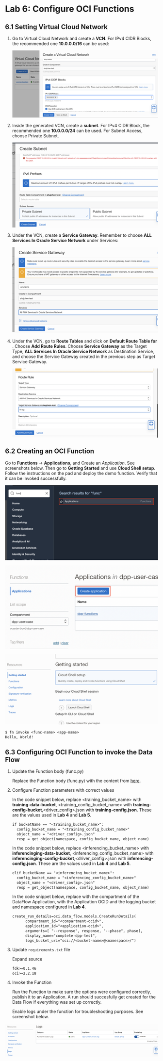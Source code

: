 Lab 6: Configure OCI Functions
=== 

## 6.1 Setting Virtual Cloud Network

   1. Go to Virtual Cloud Network and create a **VCN**. For IPv4 CIDR Blocks, the recommended one **10.0.0.0/16** can be used:  

      ![](./images/Set-Fn1.png)

   2. Inside the generated VCN, create a **subnet**. For IPv4 CIDR Block, the recommended one **10.0.0.0/24** can be used. For Subnet Access, choose Private Subnet.  

      ![](./images/Set-Fn2.png)

   3. Under the VCN, create a **Service Gateway**. Remember to choose **ALL <Region> Services In Oracle Service Network** under Services:  

      ![](./images/Set-Fn3.png)

   4. Under the VCN, go to **Route Tables** and click on **Default Route Table for <vcn-name>**. Choose **Add Route Rules**. Choose **Service Gateway** as the Target Type, **ALL <Region> Services In Oracle Service Network** as Destination Service, and choose the Service Gateway created in the previous step as Target Service Gateway.  

      ![](./images/Set-Fn4.png)
    

## 6.2 Creating an OCI Function

Go to **Functions** → **Applications**, and Create an *Application*. See screenshots below. Then go to **Getting Started** and use **Cloud Shell setup**. Follow the instructions on the pad and deploy the demo function. Verify that it can be invoked successfully.

![](./images/Set-Fn5.png)

![](./images/Set-Fn6.png)

![](./images/Set-Fn7.png)

```
$ fn invoke <func-name> <app-name>
Hello, World!
```

## 6.3 Configuring OCI Function to invoke the Data Flow

   1. Update the Function body (func.py)

      Replace the Function body (func.py) with the content from [here](https://github.com/bug-catcher/oci-data-science-ai-samples/blob/415e072962940f51dd811875386ddb2c728a3af8/ai_services/anomaly_detection/data_preprocessing_examples/oci_data_flow_based_examples/example_code/end_to_end_example/func.py).

   2. Configure Function parameters with correct values

      In the code snippet below, replace <training_bucket_name> with **training-data-bucket**, <training_config_bucket_name> with **training-config-bucket**,<driver_config>.json with **training-config.json**. These are the values used in **Lab 4** and **Lab 5**.

      ```
      if bucketName == "<training_bucket_name>":
        config_bucket_name = "<training_config_bucket_name>"
        object_name = "<driver_config>.json"
        resp = get_object(namespace, config_bucket_name, object_name)
      ```

      In the code snippet below, replace <inferencing_bucket_name> with **inferencinging-data-bucket**, <inferencing_config_bucket_name> with **inferencinging-config-bucket**,<driver_config>.json with **inferencing-config.json**. These are the values used in **Lab 4** and **Lab 5**.

      ```
      elif bucketName == "<inferencing_bucket_name>":
        config_bucket_name = "<inferencing_config_bucket_name>"
        object_name = "<driver_config>.json"
        resp = get_object(namespace, config_bucket_name, object_name)
      ```

      In the code snippet below, replace <compartment-ocid> with the compartment of the DataFlow Application, <application-ocid> with the Application OCID and the logging bucket and namespace configured in **Lab 4**.

      ```
      create_run_details=oci.data_flow.models.CreateRunDetails(
            compartment_id="<compartment-ocid>",
            application_id="<application-ocid>",
            arguments=[ "--response", response, "--phase", phase],
            display_name="complete-dpp-test",
            logs_bucket_uri="oci://<bucket-name>@<namespace>/")
      ```

   3. Update `requirements.txt` file

      Expand source

      ```
      fdk>=0.1.46
      oci>=2.2.18
      ```

   4. Invoke the Function

      Run the Function to make sure the options were configured correctly, publish it to an Application. A run should succesfully get created for the Data Flow if everything was set up correctly.

      Enable logs under the function for troubleshooting purposes. See screenshot below.

![](./images/Set-Fn8.png)
